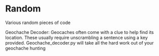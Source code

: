 # Random
Various random pieces of code 



Geochache Decoder:
  Geocaches often come with a clue to help find its location. These usually require unscrambling a sentence using a key provided. Geochache_decoder.py will take all the hard work out of your geochache hunting
  
